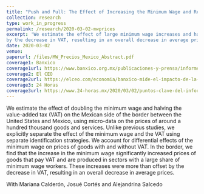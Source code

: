 ```yaml
---
title: "Push and Pull: The Effect of Increasing the Minimum Wage and Reducing the VAT on Prices in Mexico"
collection: research
type: work_in_progress
permalink: /research/2020-03-02-mwprices
excerpt: 'We estimate the effect of large minimum wage increases and halving the value-added tax (VAT) on the Mexican side of the border between the United States and Mexico, using micro-data on the prices of around a hundred thousand goods and services. We find that the increase in the minimum wage significantly increased prices of goods that pay VAT and are produced in sectors with a large share of minimum wage workers. In the border, these increases were more than offset
by the decrease in VAT, resulting in an overall decrease in average prices.'
date: 2020-03-02
venue: 
paperurl: /files/MW_Precios_Mexico_Abstract.pdf
coverage1: Banxico
coverage1url: https://www.banxico.org.mx/publicaciones-y-prensa/informes-trimestrales/recuadros/%7B56780CA3-EBA3-4742-2582-A6DAF863F9DB%7D.pdf
coverage2: El CEO
coverage2url: https://elceo.com/economia/banxico-mide-el-impacto-de-la-recuperacion-del-salario-minimo-en-la-inflacion-este-es-el-resultado/
coverage3: 24 Horas
coverage3url: https://www.24-horas.mx/2020/03/02/puntos-clave-del-informe-trimestral-y-la-minuta-de-banxico/
---
```

We estimate the effect of doubling the minimum wage and halving the value-added tax (VAT) on the Mexican side of the border between
the United States and Mexico, using micro-data on the prices of around a hundred thousand goods and services. Unlike previous studies,
we explicitly separate the effect of the minimum wage and the VAT using separate identification strategies. We account for differential
effects of the minimum wage on prices of goods with and without VAT. In the border, we find that the increase in the minimum wage significantly increased
prices of goods that pay VAT and are produced in sectors with a large share of minimum wage workers. These increases were more than offset
by the decrease in VAT, resulting in an overall decrease in average prices.

With Mariana Calderón, Josué Cortés and Alejandrina Salcedo
